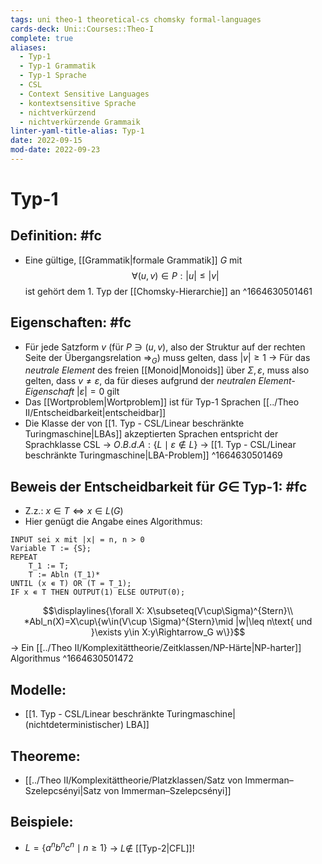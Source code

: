 ```yaml
---
tags: uni theo-1 theoretical-cs chomsky formal-languages
cards-deck: Uni::Courses::Theo-I
complete: true
aliases:
  - Typ-1
  - Typ-1 Grammatik
  - Typ-1 Sprache
  - CSL
  - Context Sensitive Languages
  - kontextsensitive Sprache
  - nichtverkürzend
  - nichtverkürzende Grammaik
linter-yaml-title-alias: Typ-1
date: 2022-09-15
mod-date: 2022-09-23
---
```


# Typ-1

## Definition: #fc
- Eine gültige, [[Grammatik|formale Grammatik]] $G$ mit $$\forall(u,v)\in P:|u|\leq|v|$$ ist gehört dem 1. Typ der [[Chomsky-Hierarchie]] an
^1664630501461

## Eigenschaften: #fc
- Für jede Satzform $v$ (für $P\ni(u,v)$, also der Struktur auf der rechten Seite der Übergangsrelation $\Rightarrow_G$) muss gelten, dass $|v|\geq1$
	-> Für das *neutrale Element* des freien [[Monoid|Monoids]] über $\Sigma,\varepsilon$, muss also gelten, dass $v\neq\varepsilon,$ da für dieses aufgrund der *neutralen Element-Eigenschaft* $|\varepsilon|=0$ gilt
- Das [[Wortproblem|Wortproblem]] ist für Typ-1 Sprachen [[../Theo II/Entscheidbarkeit|entscheidbar]]
- Die Klasse der von [[1. Typ - CSL/Linear beschränkte Turingmaschine|LBAs]] akzeptierten Sprachen entspricht der Sprachklasse $\text{CSL}$
	-> $O.B.d.A:\{L\mid \varepsilon\notin L\}$
	-> [[1. Typ - CSL/Linear beschränkte Turingmaschine|LBA-Problem]]
^1664630501469

## Beweis der Entscheidbarkeit für $G\in$ Typ-1: #fc
- Z.z.: $x\in T\Longleftrightarrow x\in L(G)$
- Hier genügt die Angabe eines Algorithmus:
```
INPUT sei x mit |x| = n, n > 0
Variable T := {S};
REPEAT
	T_1 := T;
	T := Abln (T_1)*
UNTIL (x ∊ T) OR (T = T_1);
IF x ∊ T THEN OUTPUT(1) ELSE OUTPUT(0);
```
$$\displaylines{\forall X: X\subseteq(V\cup\Sigma)^{Stern}\\ *Abl_n(X)=X\cup\{w\in(V\cup \Sigma)^{Stern}\mid |w|\leq n\text{ und }\exists y\in X:y\Rightarrow_G w\}}$$
-> Ein [[../Theo II/Komplexitättheorie/Zeitklassen/NP-Härte|NP-harter]] Algorithmus
^1664630501472

## Modelle:
- [[1. Typ - CSL/Linear beschränkte Turingmaschine|(nichtdeterministischer) LBA]]

## Theoreme:
- [[../Theo II/Komplexitättheorie/Platzklassen/Satz von Immerman–Szelepcsényi|Satz von Immerman–Szelepcsényi]]

## Beispiele:
- $L=\{a^nb^nc^n\mid n\geq1\}$
	-> $L\notin$ [[Typ-2|CFL]]!
